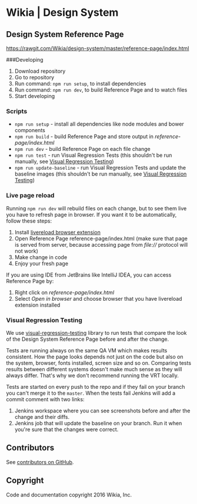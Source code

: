 # Wikia | Design System

## Design System Reference Page
https://rawgit.com/Wikia/design-system/master/reference-page/index.html

###Developing

1. Download repository
1. Go to repository
1. Run command: `npm run setup`, to install dependencies
1. Run command: `npm run dev`, to build Reference Page and to watch files
1. Start developing

### Scripts

- `npm run setup` - install all dependencies like node modules and bower components
- `npm run build` - build Reference Page and store output in *reference-page/index.html*
- `npm run dev` - build Reference Page on each file change
- `npm run test` - run Visual Regression Tests (this shouldn't be run manually, see [Visual Regression Testing](#visual-regression-testing))
- `npm run update-baseline` - run Visual Regression Tests and update the baseline images (this shouldn't be run manually, see [Visual Regression Testing](#visual-regression-testing))

### Live page reload

Running `npm run dev` will rebuild files on each change, but to see them live you have to refresh page in browser.
If you want it to be automatically, follow these steps:

1. Install [livereload browser extension](http://livereload.com/extensions/)
1. Open Reference Page reference-page/index.html (make sure that page is served from server, because accessing page from *file://* protocol will not work)
1. Make change in code
1. Enjoy your fresh page

If you are using IDE from JetBrains like IntelliJ IDEA, you can access Reference Page by:

1. Right click on *reference-page/index.html*
1. Select *Open in browser* and choose browser that you have livereload extension installed

### Visual Regression Testing

We use [visual-regression-testing](https://github.com/Wikia/visual-regression-testing) library to run tests that compare the look of the Design System Reference Page before and after the change.

Tests are running always on the same QA VM which makes results consistent. How the page looks depends not just on the code but also on the system, browser, fonts installed, screen size and so on. Comparing tests results between different systems doesn't make much sense as they will always differ. That's why we don't recommend running the VRT locally.

Tests are started on every push to the repo and if they fail on your branch you can't merge it to the `master`. When the tests fail Jenkins will add a commit comment with two links:

1. Jenkins workspace where you can see screenshots before and after the change and their diffs.
1. Jenkins job that will update the baseline on your branch. Run it when you're sure that the changes were correct.


## Contributors
See [contributors on GitHub](https://github.com/Wikia/design-system/graphs/contributors).

## Copyright
Code and documentation copyright 2016 Wikia, Inc.
